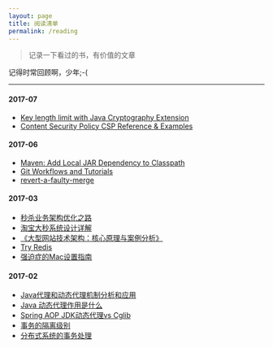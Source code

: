 ```yaml
---
layout: page
title: 阅读清单
permalink: /reading
---
```


> 记录一下看过的书，有价值的文章

记得时常回顾啊，少年;-(

------

#### 2017-07
- [Key length limit with Java Cryptography Extension](https://stackoverflow.com/questions/25844026/key-length-limit-with-java-cryptography-extension)
- [Content Security Policy CSP Reference & Examples](https://content-security-policy.com)

#### 2017-06
- [Maven: Add Local JAR Dependency to Classpath](http://mark.koli.ch/maven-add-local-jar-dependency-to-classpath?utm_source=tuicool&utm_medium=referral)
- [Git Workflows and Tutorials](https://www.atlassian.com/git/tutorials/comparing-workflows)
- [revert-a-faulty-merge](https://opensource.apple.com/source/Git/Git-26/src/git-htmldocs/howto/revert-a-faulty-merge.txt)

#### 2017-03
- [秒杀业务架构优化之路](http://mp.weixin.qq.com/s?__biz=MzI4NzE1NTYyMg==&amp;mid=402348782&amp;idx=1&amp;sn=8fb1a9c255e50ebeb1c37c92af33895e&amp;scene=2&amp;srcid=0324gzF4iGZijhTgxXbshtFu&amp;from=timeline&amp;isappinstalled=0#wechat_redirect&utm_source=tuicool&utm_medium=referral)
- [淘宝大秒系统设计详解](https://yq.aliyun.com/articles/64762)
- [《大型网站技术架构：核心原理与案例分析》](https://item.jd.com/11322972.html?dist=jd)
- [Try Redis](http://try.redis.io/)
- [强迫症的Mac设置指南](https://github.com/macdao/ocds-guide-to-setting-up-mac)

#### 2017-02
- [Java代理和动态代理机制分析和应用](http://www.jianshu.com/p/861223789d53)
- [Java 动态代理作用是什么](https://www.zhihu.com/question/20794107/answer/75164285)
- [Spring AOP JDK动态代理vs Cglib](http://www.jasongj.com/design_pattern/dynamic_proxy_cglib/)
- [事务的隔离级别](https://segmentfault.com/a/1190000004469395)
- [分布式系统的事务处理](http://coolshell.cn/articles/10910.html)

